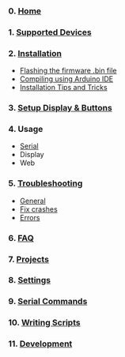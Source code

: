 
### 0. [Home](https://github.com/spacehuhn/esp8266_deauther/wiki)

### 1. [Supported Devices](https://github.com/spacehuhn/esp8266_deauther/wiki/Supported-Devices)

### 2. [Installation](https://github.com/spacehuhn/esp8266_deauther/wiki/Installation)
- [Flashing the firmware .bin file](https://github.com/spacehuhn/esp8266_deauther/wiki/Installation#flashing-the-firmware-bin-file)
- [Compiling using Arduino IDE](https://github.com/spacehuhn/esp8266_deauther/wiki/Installation#compiling-using-arduino-ide)
- [Installation Tips and Tricks](https://github.com/spacehuhn/esp8266_deauther/wiki/Installation#installation-tips-and-tricks)

### 3. [Setup Display & Buttons](https://github.com/spacehuhn/esp8266_deauther/wiki/Setup-Display-&-Buttons)

### 4. Usage
- [Serial](https://github.com/spacehuhn/esp8266_deauther/wiki/Serial-Usage)
- Display
- Web

### 5. [Troubleshooting](https://github.com/spacehuhn/esp8266_deauther/wiki/Troubleshooting)
- [General](https://github.com/spacehuhn/esp8266_deauther/wiki/Troubleshooting#general)
- [Fix crashes](https://github.com/spacehuhn/esp8266_deauther/wiki/Troubleshooting#fix-crashes)
- [Errors](https://github.com/spacehuhn/esp8266_deauther/wiki/Troubleshooting#errors)

### 6. [FAQ](https://github.com/spacehuhn/esp8266_deauther/wiki/FAQ) 

### 7. [Projects](https://github.com/spacehuhn/esp8266_deauther/wiki/projects.md)

### 8. [Settings](https://github.com/spacehuhn/esp8266_deauther/blob/master/settings.md)

### 9. [Serial Commands](https://github.com/spacehuhn/esp8266_deauther/blob/master/serialcommands.md)

### 10. [Writing Scripts](https://github.com/spacehuhn/esp8266_deauther/wiki/Writing-Scripts)

### 11. [Development](https://github.com/spacehuhn/esp8266_deauther/wiki/Development)

